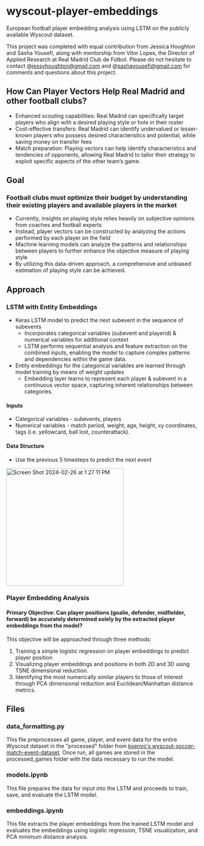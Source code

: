 # wyscout-player-embeddings
European football player embedding analysis using LSTM on the publicly available Wyscout dataset. 

This project was completed with equal contribution from Jessica Houghton and Sasha Yousefi, along with mentorship from Vitor Lopes, the Director of Applied Research at Real Madrid Club de Fútbol. 
Please do not hesitate to contact @jessyhoughton@gmail.com and @sashayousefi@gmail.com for comments and questions about this project. 

## How Can Player Vectors Help Real Madrid and other football clubs?
- Enhanced scouting capabilities: Real Madrid can specifically target
players who align with a desired playing style or hole in their roster
- Cost-effective transfers: Real Madrid can identify undervalued or
lesser-known players who possess desired characteristics and potential,
while saving money on transfer fees
- Match preparation: Playing vectors can help identify characteristics and
tendencies of opponents, allowing Real Madrid to tailor their strategy to
exploit specific aspects of the other team’s game.

## Goal
### Football clubs must optimize their budget by understanding their existing players and available players in the market
- Currently, insights on playing style relies heavily on subjective opinions
from coaches and football experts
- Instead, player vectors can be constructed by analyzing the actions
performed by each player on the field
- Machine learning models can analyze the patterns and relationships
between players to further enhance the objective measure of playing style
- By utilizing this data-driven approach, a comprehensive and unbiased
estimation of playing style can be achieved.

## Approach 
### LSTM with Entity Embeddings
- Keras LSTM model to predict the next subevent in the sequence of subevents
  - Incorporates categorical variables (subevent and playerid) & numerical
variables for additional context
  - LSTM performs sequential analysis and feature extraction on the
combined inputs, enabling the model to capture complex patterns and
dependencies within the game data.
- Entity embeddings for the categorical variables are learned through model training
by means of weight updates
  - Embedding layer learns to represent each player & subevent in a continuous
vector space, capturing inherent relationships between categories.


#### Inputs
  - Categorical variables - subevents, players
  - Numerical variables - match period, weight, age, height, xy coordinates, tags
(i.e. yellowcard, ball lost, counterattack).
#### Data Structure
  - Use the previous 5 timesteps to predict the next event
<img width="308" alt="Screen Shot 2024-02-26 at 1 27 11 PM" src="https://github.com/jessicalynnhoughton/wyscout-player-embeddings/assets/60555310/1178ed85-09f1-4ce4-9360-38eb039e66bd">


### Player Embedding Analysis
#### Primary Objective: Can player positions (goalie, defender, midfielder, forward) be accurately determined solely by the extracted player embeddings from the model?
This objective will be approached through three methods:
1. Training a simple logistic regression on player embeddings to predict player position
2. Visualizing player embeddings and positions in both 2D and 3D using TSNE dimensional reduction.
3. Identifying the most numerically similar players to those of interest through PCA dimensional reduction and Euclidean/Manhattan distance metrics.

## Files
### data_formatting.py
This file preprocesses all game, player, and event data for the entire Wyscout dataset in the "processed" folder from [koenvo's wyscout-soccer-match-event-dataset](https://github.com/koenvo/wyscout-soccer-match-event-dataset). Once run, all games are stored in the processed_games folder with the data necessary to run the model. 
### models.ipynb
This file prepares the data for input into the LSTM and proceeds to train, save, and evaluate the LSTM model.
### embeddings.ipynb
This file extracts the player embeddings from the trained LSTM model and evaluates the embeddings using logistic regression, TSNE visualization, and PCA minimum distance analysis. 


